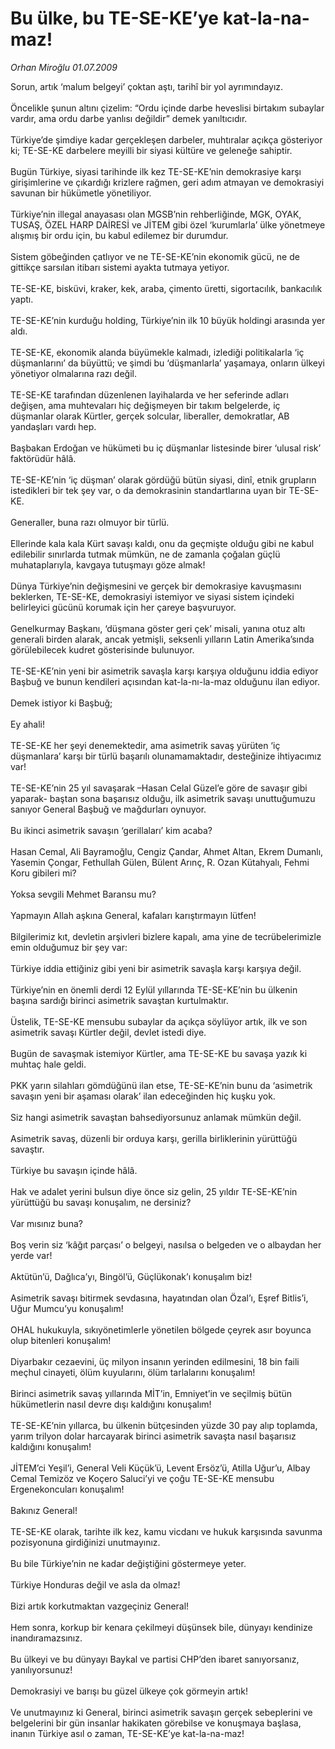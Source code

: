 # Bu ülke, bu TE-SE-KE’ye kat-la-na-maz!

*Orhan Miroğlu 01.07.2009*

<div class="taraf_structure_2col_1zq">
<div class="margen_n">



 <p>Sorun, artık ‘malum belgeyi’ çoktan aştı, tarihî bir yol ayrımındayız. <br/><br/>Öncelikle şunun altını çizelim: “Ordu içinde darbe heveslisi birtakım subaylar vardır, ama ordu darbe yanlısı değildir” demek yanıltıcıdır. <br/><br/>Türkiye’de şimdiye kadar gerçekleşen darbeler, muhtıralar açıkça gösteriyor ki; TE-SE-KE darbelere meyilli bir siyasi kültüre ve geleneğe sahiptir. <br/><br/>Bugün Türkiye, siyasi tarihinde ilk kez TE-SE-KE’nin demokrasiye karşı girişimlerine ve çıkardığı krizlere rağmen, geri adım atmayan ve demokrasiyi savunan bir hükümetle yönetiliyor. <br/><br/>Türkiye’nin illegal anayasası olan MGSB’nin rehberliğinde, MGK, OYAK, TUSAŞ, ÖZEL HARP DAİRESİ ve JİTEM gibi özel ‘kurumlarla’ ülke yönetmeye alışmış bir ordu için, bu kabul edilemez bir durumdur. <br/><br/>Sistem göbeğinden çatlıyor ve ne TE-SE-KE’nin ekonomik gücü, ne de gittikçe sarsılan itibarı sistemi ayakta tutmaya yetiyor. <br/><br/>TE-SE-KE, bisküvi, kraker, kek, araba, çimento üretti, sigortacılık, bankacılık yaptı. <br/><br/>TE-SE-KE’nin kurduğu holding, Türkiye’nin ilk 10 büyük holdingi arasında yer aldı. <br/><br/>TE-SE-KE, ekonomik alanda büyümekle kalmadı, izlediği politikalarla ‘iç düşmanlarını’ da büyüttü; ve şimdi bu ‘düşmanlarla’ yaşamaya, onların ülkeyi yönetiyor olmalarına razı değil. <br/><br/>TE-SE-KE tarafından düzenlenen layihalarda ve her seferinde adları değişen, ama muhtevaları hiç değişmeyen bir takım belgelerde, iç düşmanlar olarak Kürtler, gerçek solcular, liberaller, demokratlar, AB yandaşları vardı hep. <br/><br/>Başbakan Erdoğan ve hükümeti bu iç düşmanlar listesinde birer ‘ulusal risk’ faktörüdür hâlâ. <br/><br/>TE-SE-KE’nin ‘iç düşman’ olarak gördüğü bütün siyasi, dinî, etnik grupların istedikleri bir tek şey var, o da demokrasinin standartlarına uyan bir TE-SE-KE. <br/><br/>Generaller, buna razı olmuyor bir türlü. <br/><br/>Ellerinde kala kala Kürt savaşı kaldı, onu da geçmişte olduğu gibi ne kabul edilebilir sınırlarda tutmak mümkün, ne de zamanla çoğalan güçlü muhataplarıyla, kavgaya tutuşmayı göze almak! <br/><br/>Dünya Türkiye’nin değişmesini ve gerçek bir demokrasiye kavuşmasını beklerken, TE-SE-KE, demokrasiyi istemiyor ve siyasi sistem içindeki belirleyici gücünü korumak için her çareye başvuruyor. <br/><br/>Genelkurmay Başkanı, ‘düşmana göster geri çek’ misali, yanına otuz altı generali birden alarak, ancak yetmişli, seksenli yılların Latin Amerika’sında görülebilecek kudret gösterisinde bulunuyor. <br/><br/>TE-SE-KE’nin yeni bir asimetrik savaşla karşı karşıya olduğunu iddia ediyor Başbuğ ve bunun kendileri açısından kat-la-nı-la-maz olduğunu ilan ediyor. <br/><br/>Demek istiyor ki Başbuğ; <br/><br/>Ey ahali! <br/><br/>TE-SE-KE her şeyi denemektedir, ama asimetrik savaş yürüten ‘iç düşmanlara’ karşı bir türlü başarılı olunamamaktadır, desteğinize ihtiyacımız var! <br/><br/>TE-SE-KE’nin 25 yıl savaşarak –Hasan Celal Güzel’e göre de savaşır gibi yaparak- baştan sona başarısız olduğu, ilk asimetrik savaşı unuttuğumuzu sanıyor General Başbuğ ve mağdurları oynuyor. <br/><br/>Bu ikinci asimetrik savaşın ‘gerillaları’ kim acaba? <br/><br/>Hasan Cemal, Ali Bayramoğlu, Cengiz Çandar, Ahmet Altan, Ekrem Dumanlı, Yasemin Çongar, Fethullah Gülen, Bülent Arınç, R. Ozan Kütahyalı, Fehmi Koru gibileri mi? <br/><br/>Yoksa sevgili Mehmet Baransu mu? <br/><br/>Yapmayın Allah aşkına General, kafaları karıştırmayın lütfen! <br/><br/>Bilgilerimiz kıt, devletin arşivleri bizlere kapalı, ama yine de tecrübelerimizle emin olduğumuz bir şey var: <br/><br/>Türkiye iddia ettiğiniz gibi yeni bir asimetrik savaşla karşı karşıya değil. <br/><br/>Türkiye’nin en önemli derdi 12 Eylül yıllarında TE-SE-KE’nin bu ülkenin başına sardığı birinci asimetrik savaştan kurtulmaktır. <br/><br/>Üstelik, TE-SE-KE mensubu subaylar da açıkça söylüyor artık, ilk ve son asimetrik savaşı Kürtler değil, devlet istedi diye. <br/><br/>Bugün de savaşmak istemiyor Kürtler, ama TE-SE-KE bu savaşa yazık ki muhtaç hale geldi. <br/><br/>PKK yarın silahları gömdüğünü ilan etse, TE-SE-KE’nin bunu da ‘asimetrik savaşın yeni bir aşaması olarak’ ilan edeceğinden hiç kuşku yok. <br/><br/>Siz hangi asimetrik savaştan bahsediyorsunuz anlamak mümkün değil. <br/><br/>Asimetrik savaş, düzenli bir orduya karşı, gerilla birliklerinin yürüttüğü savaştır. <br/><br/>Türkiye bu savaşın içinde hâlâ. <br/><br/>Hak ve adalet yerini bulsun diye önce siz gelin, 25 yıldır TE-SE-KE’nin yürüttüğü bu savaşı konuşalım, ne dersiniz? <br/><br/>Var mısınız buna? <br/><br/>Boş verin siz ‘kâğıt parçası’ o belgeyi, nasılsa o belgeden ve o albaydan her yerde var! <br/><br/>Aktütün’ü, Dağlıca’yı, Bingöl’ü, Güçlükonak’ı konuşalım biz! <br/><br/>Asimetrik savaşı bitirmek sevdasına, hayatından olan Özal’ı, Eşref Bitlis’i, Uğur Mumcu’yu konuşalım! <br/><br/>OHAL hukukuyla, sıkıyönetimlerle yönetilen bölgede çeyrek asır boyunca olup bitenleri konuşalım! <br/><br/>Diyarbakır cezaevini, üç milyon insanın yerinden edilmesini, 18 bin faili meçhul cinayeti, ölüm kuyularını, ölüm tarlalarını konuşalım! <br/><br/>Birinci asimetrik savaş yıllarında MİT’in, Emniyet’in ve seçilmiş bütün hükümetlerin nasıl devre dışı kaldığını konuşalım! <br/><br/>TE-SE-KE’nin yıllarca, bu ülkenin bütçesinden yüzde 30 pay alıp toplamda, yarım trilyon dolar harcayarak birinci asimetrik savaşta nasıl başarısız kaldığını konuşalım! <br/><br/>JİTEM’ci Yeşil’i, General Veli Küçük’ü, Levent Ersöz’ü, Atilla Uğur’u, Albay Cemal Temizöz ve Koçero Saluci’yi ve çoğu TE-SE-KE mensubu Ergenekoncuları konuşalım! <br/><br/>Bakınız General! <br/><br/>TE-SE-KE olarak, tarihte ilk kez, kamu vicdanı ve hukuk karşısında savunma pozisyonuna girdiğinizi unutmayınız. <br/><br/>Bu bile Türkiye’nin ne kadar değiştiğini göstermeye yeter. <br/><br/>Türkiye Honduras değil ve asla da olmaz! <br/><br/>Bizi artık korkutmaktan vazgeçiniz General! <br/><br/>Hem sonra, korkup bir kenara çekilmeyi düşünsek bile, dünyayı kendinize inandıramazsınız. <br/><br/>Bu ülkeyi ve bu dünyayı Baykal ve partisi CHP’den ibaret sanıyorsanız, yanılıyorsunuz! <br/><br/>Demokrasiyi ve barışı bu güzel ülkeye çok görmeyin artık! <br/><br/>Ve unutmayınız ki General, birinci asimetrik savaşın gerçek sebeplerini ve belgelerini bir gün insanlar hakikaten görebilse ve konuşmaya başlasa, inanın Türkiye asıl o zaman, TE-SE-KE’ye kat-la-na-maz!</p>
<br/>
<br/>
<br/>



<br/>


<div id="taraf_not">
</div>

</div>


</div>
